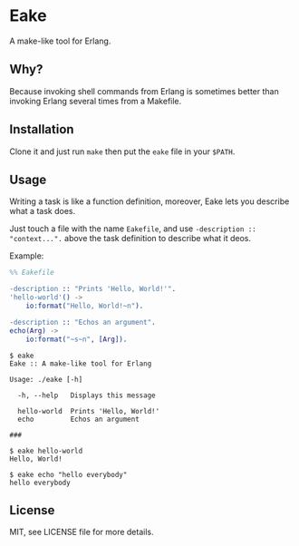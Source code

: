 # Eake

A make-like tool for Erlang.

## Why?

Because invoking shell commands from Erlang is sometimes better than invoking Erlang several times from a Makefile.

## Installation

Clone it and just run `make` then put the `eake` file in your `$PATH`.

## Usage

Writing a task is like a function definition, moreover, Eake lets you describe what a task does.

Just touch a file with the name `Eakefile`, and use `-description :: "context...".` above the task definition to describe what it deos.

Example:
```erlang
%% Eakefile

-description :: "Prints 'Hello, World!'".
'hello-world'() ->
    io:format("Hello, World!~n").

-description :: "Echos an argument".
echo(Arg) ->
    io:format("~s~n", [Arg]).
```

```
$ eake
Eake :: A make-like tool for Erlang

Usage: ./eake [-h]

  -h, --help   Displays this message

  hello-world  Prints 'Hello, World!'
  echo         Echos an argument

###

$ eake hello-world
Hello, World!

$ eake echo "hello everybody"
hello everybody
```

## License

MIT, see LICENSE file for more details.

